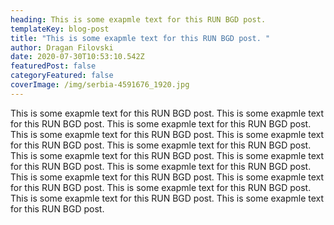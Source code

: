 ```yaml
---
heading: This is some exapmle text for this RUN BGD post.
templateKey: blog-post
title: "This is some exapmle text for this RUN BGD post. "
author: Dragan Filovski
date: 2020-07-30T10:53:10.542Z
featuredPost: false
categoryFeatured: false
coverImage: /img/serbia-4591676_1920.jpg
---
```

This is some exapmle text for this RUN BGD post. This is some exapmle text for this RUN BGD post. This is some exapmle text for this RUN BGD post. This is some exapmle text for this RUN BGD post. This is some exapmle text for this RUN BGD post. This is some exapmle text for this RUN BGD post. This is some exapmle text for this RUN BGD post. This is some exapmle text for this RUN BGD post. This is some exapmle text for this RUN BGD post. This is some exapmle text for this RUN BGD post. This is some exapmle text for this RUN BGD post. This is some exapmle text for this RUN BGD post. This is some exapmle text for this RUN BGD post. This is some exapmle text for this RUN BGD post.
